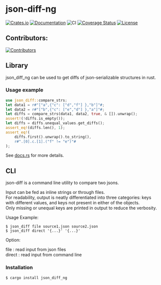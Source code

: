 # json-diff-ng

[![Crates.io](https://img.shields.io/crates/d/json_diff_ng?style=flat)](https://crates.io/crates/json_diff_ng)
[![Documentation](https://docs.rs/json_diff_ng/badge.svg)](https://docs.rs/json_diff_ng)
![CI](https://github.com/ChrisRega/json-diff/actions/workflows/rust.yml/badge.svg?branch=master "CI")
[![Coverage Status](https://coveralls.io/repos/github/ChrisRega/json-diff/badge.svg?branch=master)](https://coveralls.io/github/ChrisRega/json-diff?branch=master)
[![License](https://img.shields.io/github/license/ChrisRega/json-diff)](LICENSE)

## Contributors:

<a href="https://github.com/ChrisRega/json-diff/graphs/contributors">
  <img src="https://contrib.rocks/image?repo=ChrisRega/json-diff"  alt="Contributors"/>
</a>

## Library

json_diff_ng can be used to get diffs of json-serializable structures in rust.

### Usage example

```rust
use json_diff::compare_strs;
let data1 = r#"["a",{"c": ["d","f"] },"b"]"#;
let data2 = r#"["b",{"c": ["e","d"] },"a"]"#;
let diffs = compare_strs(data1, data2, true, & []).unwrap();
assert!(!diffs.is_empty());
let diffs = diffs.unequal_values.get_diffs();
assert_eq!(diffs.len(), 1);
assert_eq!(
    diffs.first().unwrap().to_string(),
    r#".[0].c.[1].("f" != "e")"#
);
```

See [docs.rs](https://docs.rs/json_diff_ng) for more details.

## CLI

json-diff is a command line utility to compare two jsons.

Input can be fed as inline strings or through files.  
For readability, output is neatly differentiated into three categories: keys with different values, and keys not present
in either of the objects.  
Only missing or unequal keys are printed in output to reduce the verbosity.

Usage Example:

`$ json_diff file source1.json source2.json`  
`$ json_diff direct '{...}' '{...}'`

Option:

file   :   read input from json files  
direct   :   read input from command line

### Installation

`$ cargo install json_diff_ng`

